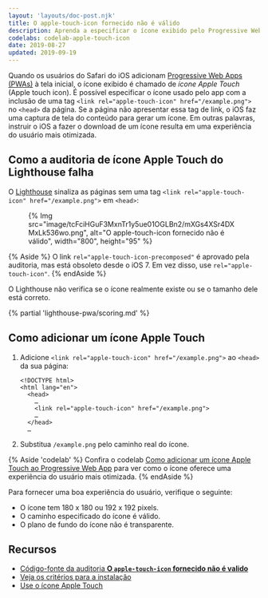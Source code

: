 ```yaml
---
layout: 'layouts/doc-post.njk'
title: O apple-touch-icon fornecido não é válido
description: Aprenda a especificar o ícone exibido pelo Progressive Web App na tela inicial do iOS.
codelabs: codelab-apple-touch-icon
date: 2019-08-27
updated: 2019-09-19
---
```


Quando os usuários do Safari do iOS adicionam [Progressive Web Apps (PWAs)](https://web.dev/progressive-web-apps/) à tela inicial, o ícone exibido é chamado de _ícone Apple Touch_ (Apple touch icon). É possível especificar o ícone usado pelo app com a inclusão de uma tag `<link rel="apple-touch-icon" href="/example.png">` no `<head>` da página. Se a página não apresentar essa tag de link, o iOS faz uma captura de tela do conteúdo para gerar um ícone. Em outras palavras, instruir o iOS a fazer o download de um ícone resulta em uma experiência do usuário mais otimizada.

## Como a auditoria de ícone Apple Touch do Lighthouse falha

O [Lighthouse](https://developers.google.com/web/tools/lighthouse/) sinaliza as páginas sem uma tag `<link rel="apple-touch-icon" href="/example.png">` em `<head>`:

<figure>{% Img src="image/tcFciHGuF3MxnTr1y5ue01OGLBn2/mXGs4XSr4DXMxLk536wo.png", alt="O apple-touch-icon fornecido não é válido", width="800", height="95" %}</figure>

{% Aside %} O link `rel="apple-touch-icon-precomposed"` é aprovado pela auditoria, mas está obsoleto desde o iOS 7. Em vez disso, use `rel="apple-touch-icon"`. {% endAside %}

O Lighthouse não verifica se o ícone realmente existe ou se o tamanho dele está correto.

{% partial 'lighthouse-pwa/scoring.md' %}

## Como adicionar um ícone Apple Touch

1. Adicione `<link rel="apple-touch-icon" href="/example.png">` ao `<head>` da sua página:

   ```html/4
   <!DOCTYPE html>
   <html lang="en">
     <head>
       …
       <link rel="apple-touch-icon" href="/example.png">
       …
     </head>
     …
   ```

2. Substitua `/example.png` pelo caminho real do ícone.

{% Aside 'codelab' %} Confira o codelab [Como adicionar um ícone Apple Touch ao Progressive Web App](https://web.dev/codelab-apple-touch-icon/) para ver como o ícone oferece uma experiência do usuário mais otimizada. {% endAside %}

Para fornecer uma boa experiência do usuário, verifique o seguinte:

- O ícone tem 180 x 180 ou 192 x 192 pixels.
- O caminho especificado do ícone é válido.
- O plano de fundo do ícone não é transparente.

## Recursos

- [Código-fonte da auditoria **O `apple-touch-icon` fornecido não é valido**](https://github.com/GoogleChrome/lighthouse/blob/master/lighthouse-core/audits/apple-touch-icon.js)
- [Veja os critérios para a instalação](https://web.dev/install-criteria/)
- <a href="https://webhint.io/docs/user-guide/hints/hint-apple-touch-icons/" rel="noreferrer">Use o ícone Apple Touch</a>
